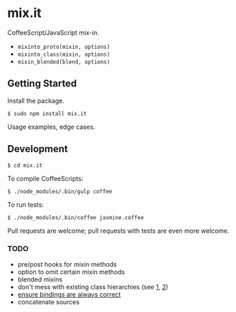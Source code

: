 # mix.it

CoffeeScript/JavaScript mix-in.

* `mixinto_proto(mixin, options)`
* `mixinto_class(mixin, options)`
* `mixin_blended(blend, options)`

## Getting Started ##

Install the package.

    $ sudo npm install mix.it
    
Usage examples, edge cases.
    
## Development ##

    $ cd mix.it

To compile CoffeeScripts:

    $ ./node_modules/.bin/gulp coffee
    
To run tests:
    
    $ ./node_modules/.bin/coffee jasmine.coffee
    
Pull requests are welcome; pull requests with tests are even more welcome.


### TODO ###

* pre/post hooks for mixin methods
* option to omit certain mixin methods
* blended mixins
* don't mess with existing class hierarchies (see [1](https://github.com/dentafrice/coffeescript-mixins/issues/1), [2](https://github.com/dentafrice/coffeescript-mixins/issues/2))
* [ensure bindings are always correct](https://github.com/dentafrice/coffeescript-mixins/issues/3)
* concatenate sources
